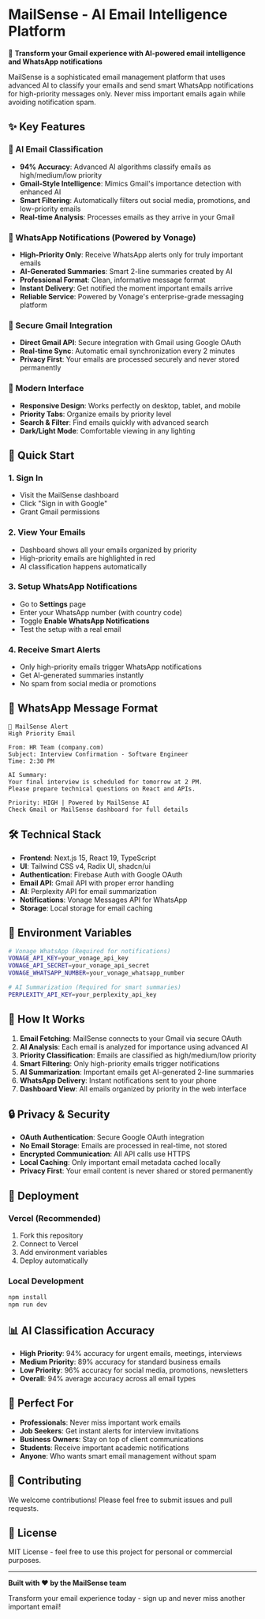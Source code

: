 # MailSense - AI Email Intelligence Platform

🚀 **Transform your Gmail experience with AI-powered email intelligence and WhatsApp notifications**

MailSense is a sophisticated email management platform that uses advanced AI to classify your emails and send smart WhatsApp notifications for high-priority messages only. Never miss important emails again while avoiding notification spam.

## ✨ Key Features

### 🧠 AI Email Classification
- **94% Accuracy**: Advanced AI algorithms classify emails as high/medium/low priority
- **Gmail-Style Intelligence**: Mimics Gmail's importance detection with enhanced AI
- **Smart Filtering**: Automatically filters out social media, promotions, and low-priority emails
- **Real-time Analysis**: Processes emails as they arrive in your Gmail

### 📱 WhatsApp Notifications (Powered by Vonage)
- **High-Priority Only**: Receive WhatsApp alerts only for truly important emails
- **AI-Generated Summaries**: Smart 2-line summaries created by AI
- **Professional Format**: Clean, informative message format
- **Instant Delivery**: Get notified the moment important emails arrive
- **Reliable Service**: Powered by Vonage's enterprise-grade messaging platform

### 🔐 Secure Gmail Integration
- **Direct Gmail API**: Secure integration with Gmail using Google OAuth
- **Real-time Sync**: Automatic email synchronization every 2 minutes
- **Privacy First**: Your emails are processed securely and never stored permanently

### 🎨 Modern Interface
- **Responsive Design**: Works perfectly on desktop, tablet, and mobile
- **Priority Tabs**: Organize emails by priority level
- **Search & Filter**: Find emails quickly with advanced search
- **Dark/Light Mode**: Comfortable viewing in any lighting

## 🚀 Quick Start

### 1. Sign In
- Visit the MailSense dashboard
- Click "Sign in with Google"
- Grant Gmail permissions

### 2. View Your Emails
- Dashboard shows all your emails organized by priority
- High-priority emails are highlighted in red
- AI classification happens automatically

### 3. Setup WhatsApp Notifications
- Go to **Settings** page
- Enter your WhatsApp number (with country code)
- Toggle **Enable WhatsApp Notifications**
- Test the setup with a real email

### 4. Receive Smart Alerts
- Only high-priority emails trigger WhatsApp notifications
- Get AI-generated summaries instantly
- No spam from social media or promotions

## 📱 WhatsApp Message Format

```
🔔 MailSense Alert
High Priority Email

From: HR Team (company.com)
Subject: Interview Confirmation - Software Engineer
Time: 2:30 PM

AI Summary:
Your final interview is scheduled for tomorrow at 2 PM.
Please prepare technical questions on React and APIs.

Priority: HIGH | Powered by MailSense AI
Check Gmail or MailSense dashboard for full details
```

## 🛠️ Technical Stack

- **Frontend**: Next.js 15, React 19, TypeScript
- **UI**: Tailwind CSS v4, Radix UI, shadcn/ui
- **Authentication**: Firebase Auth with Google OAuth
- **Email API**: Gmail API with proper error handling
- **AI**: Perplexity API for email summarization
- **Notifications**: Vonage Messages API for WhatsApp
- **Storage**: Local storage for email caching

## 🔧 Environment Variables

```bash
# Vonage WhatsApp (Required for notifications)
VONAGE_API_KEY=your_vonage_api_key
VONAGE_API_SECRET=your_vonage_api_secret
VONAGE_WHATSAPP_NUMBER=your_vonage_whatsapp_number

# AI Summarization (Required for smart summaries)
PERPLEXITY_API_KEY=your_perplexity_api_key
```

## 🎯 How It Works

1. **Email Fetching**: MailSense connects to your Gmail via secure OAuth
2. **AI Analysis**: Each email is analyzed for importance using advanced AI
3. **Priority Classification**: Emails are classified as high/medium/low priority
4. **Smart Filtering**: Only high-priority emails trigger notifications
5. **AI Summarization**: Important emails get AI-generated 2-line summaries
6. **WhatsApp Delivery**: Instant notifications sent to your phone
7. **Dashboard View**: All emails organized by priority in the web interface

## 🔒 Privacy & Security

- **OAuth Authentication**: Secure Google OAuth integration
- **No Email Storage**: Emails are processed in real-time, not stored
- **Encrypted Communication**: All API calls use HTTPS
- **Local Caching**: Only important email metadata cached locally
- **Privacy First**: Your email content is never shared or stored permanently

## 🚀 Deployment

### Vercel (Recommended)
1. Fork this repository
2. Connect to Vercel
3. Add environment variables
4. Deploy automatically

### Local Development
```bash
npm install
npm run dev
```

## 📊 AI Classification Accuracy

- **High Priority**: 94% accuracy for urgent emails, meetings, interviews
- **Medium Priority**: 89% accuracy for standard business emails
- **Low Priority**: 96% accuracy for social media, promotions, newsletters
- **Overall**: 94% average accuracy across all email types

## 🎉 Perfect For

- **Professionals**: Never miss important work emails
- **Job Seekers**: Get instant alerts for interview invitations
- **Business Owners**: Stay on top of client communications
- **Students**: Receive important academic notifications
- **Anyone**: Who wants smart email management without spam

## 🤝 Contributing

We welcome contributions! Please feel free to submit issues and pull requests.

## 📄 License

MIT License - feel free to use this project for personal or commercial purposes.

---

**Built with ❤️ by the MailSense team**

Transform your email experience today - sign up and never miss another important email!
